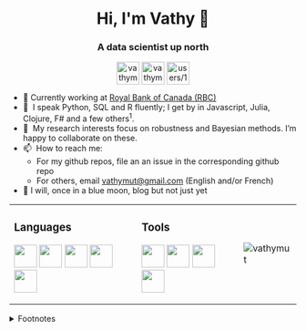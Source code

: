 <!-- markdownlint-disable MD033-->
<h1 align="center">Hi, I'm Vathy 👋</h1>
<h3 align="center">A data scientist up north</h3>

<p align="center">
<a href="https://twitter.com/vathymut" target="blank"><img align="center" src="https://cdn.jsdelivr.net/npm/simple-icons@3.0.1/icons/twitter.svg" alt="vathymut" height="40" width="40" /></a>
<a href="https://www.linkedin.com/in/vathy-m-kamulete-24655ba3/" target="blank"><img align="center" src="https://cdn.jsdelivr.net/npm/simple-icons@3.0.1/icons/linkedin.svg" alt="vathymut" height="40" width="40" /></a>
<a href="https://stackoverflow.com/users/1965432/vathymut?tab=profile" target="blank"><img align="center" src="https://cdn.jsdelivr.net/npm/simple-icons@3.0.1/icons/stackoverflow.svg" alt="users/1965432/vathymut" height="40" width="40" /></a>
</p>

* 🔭 Currently working at [Royal Bank of Canada (RBC)](https://www.rbc.com)
* 💬 &nbsp;I speak Python, SQL and R fluently; I get by in Javascript, Julia, Clojure, F# and a few others<sup>1</sup>.
* 🌱 &nbsp;My research interests focus on robustness and Bayesian methods. I’m happy to collaborate on these.
* 📫 &nbsp;How to reach me:
  * For my github repos, file an an issue in the corresponding github repo
  * For others, email vathymut@gmail.com (English and/or French)
* 📝 I will, once in a blue moon, blog but not just yet

<table><tr><td>

### Languages

<a href="https://www.r-project.org/"><img height="40" src="https://www.r-project.org/logo/Rlogo.svg"></a>
<a href="https://nodejs.org/"><img height="40" src="https://nodejs.org/static/images/logo.svg"></a>
<a href="https://julialang.org/"><img height="40" src="https://julialang.org/assets/infra/logo.svg"></a>
<a href="https://www.python.org/"><img height="40" src="https://www.python.org/static/community_logos/python-logo-generic.svg"></a>
<a href="https://en.wikipedia.org/wiki/SQL"><img height="40" src="https://wiki.postgresql.org/images/a/a4/PostgreSQL_logo.3colors.svg"></a>

</td><td>

### Tools

<a href="https://rstudio.com"><img height="40" src="https://www.rstudio.com/wp-content/uploads/2018/10/RStudio-Logo.svg"></a>
<a href="https://code.visualstudio.com/"><img height="40" src="https://upload.wikimedia.org/wikipedia/commons/9/9a/Visual_Studio_Code_1.35_icon.svg"></a>
<a href="https://www.gnu.org/software/bash/"><img height="40" src="https://upload.wikimedia.org/wikipedia/commons/8/82/Gnu-bash-logo.svg"></a>
<a href="https://git-scm.com/"><img height="40" src="https://upload.wikimedia.org/wikipedia/commons/e/e0/Git-logo.svg"></a>

</td><td>

<img src="https://github-readme-stats.vercel.app/api?username=vathymut&show_icons=true" alt="vathymut" />

</td></tr></table>

<details>
<summary>Footnotes</summary>
<sup>1</sup> I enjoy learning new programming languages and/or paradigms.
</details>

